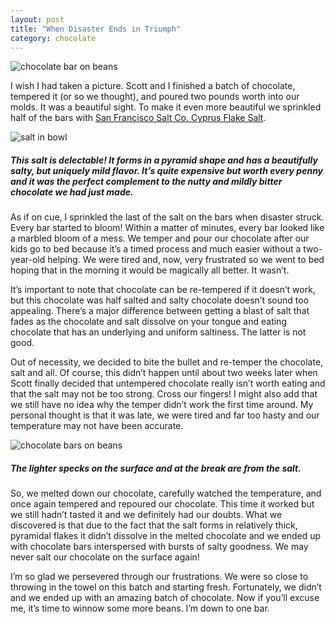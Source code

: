 ```yaml
---
layout: post
title: "When Disaster Ends in Triumph"
category: chocolate
---
```

![chocolate bar on beans](/themilewidelife.com/assets/images/bar-on-beans.jpg)

I wish I had taken a picture. Scott and I finished a batch of chocolate, tempered it (or so we thought), and poured two pounds worth into our molds. It was a beautiful sight. To make it even more beautiful we sprinkled half of the bars with [San Francisco Salt Co. Cyprus Flake Salt](https://www.sfsalt.com/cyprus-flake-salt1). 

![salt in bowl](/themilewidelife.com/assets/images/salt-in-bowl.jpg)
##### This salt is delectable! It forms in a pyramid shape and has a beautifully salty, but uniquely mild flavor. It’s quite expensive but worth every penny and it was the perfect complement to the nutty and mildly bitter chocolate we had just made.

As if on cue, I sprinkled the last of the salt on the bars when disaster struck. Every bar started to bloom! Within a matter of minutes, every bar looked like a marbled bloom of a mess. We temper and pour our chocolate after our kids go to bed because it’s a timed process and much easier without a two-year-old helping. We were tired and, now, very frustrated so we went to bed hoping that in the morning it would be magically all better. It wasn’t.

It’s important to note that chocolate can be re-tempered if it doesn’t work, but this chocolate was half salted and salty chocolate doesn’t sound too appealing. There’s a major difference between getting a blast of salt that fades as the chocolate and salt dissolve on your tongue and eating chocolate that has an underlying and uniform saltiness. The latter is not good.

Out of necessity, we decided to bite the bullet and re-temper the chocolate, salt and all. Of course, this didn’t happen until about two weeks later when Scott finally decided that untempered chocolate really isn’t worth eating and that the salt may not be too strong. Cross our fingers! I might also add that we still have no idea why the temper didn’t work the first time around. My personal thought is that it was late, we were tired and far too hasty and our temperature may not have been accurate.

![chocolate bars on beans](/themilewidelife.com/assets/images/bars-on-beans.jpg)

##### The lighter specks on the surface and at the break are from the salt.

So, we melted down our chocolate, carefully watched the temperature, and once again tempered and repoured our chocolate. This time it worked but we still hadn’t tasted it and we definitely had our doubts. What we discovered is that due to the fact that the salt forms in relatively thick, pyramidal flakes it didn’t dissolve in the melted chocolate and we ended up with chocolate bars interspersed with bursts of salty goodness. We may never salt our chocolate on the surface again!

I’m so glad we persevered through our frustrations. We were so close to throwing in the towel on this batch and starting fresh. Fortunately, we didn’t and we ended up with an amazing batch of chocolate. Now if you’ll excuse me, it’s time to winnow some more beans. I’m down to one bar.
